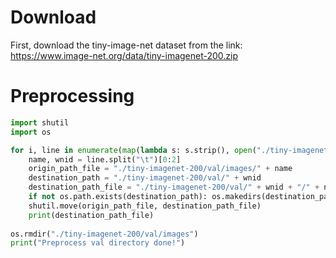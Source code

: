 # Download

First, download the tiny-image-net dataset from the link:
https://www.image-net.org/data/tiny-imagenet-200.zip

# Preprocessing
```python
import shutil
import os

for i, line in enumerate(map(lambda s: s.strip(), open("./tiny-imagenet-200/val/val_annotations.txt"))):
    name, wnid = line.split("\t")[0:2]  
    origin_path_file = "./tiny-imagenet-200/val/images/" + name
    destination_path = "./tiny-imagenet-200/val/" + wnid
    destination_path_file = "./tiny-imagenet-200/val/" + wnid + "/" + name
    if not os.path.exists(destination_path): os.makedirs(destination_path)
    shutil.move(origin_path_file, destination_path_file)
    print(destination_path_file)
    
os.rmdir("./tiny-imagenet-200/val/images")  
print("Preprocess val directory done!")
```